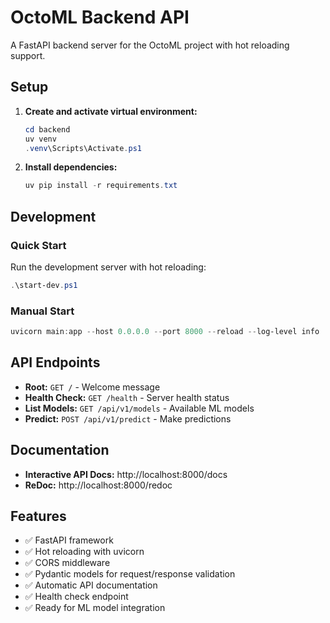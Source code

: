 # OctoML Backend API

A FastAPI backend server for the OctoML project with hot reloading support.

## Setup

1. **Create and activate virtual environment:**
   ```powershell
   cd backend
   uv venv
   .venv\Scripts\Activate.ps1
   ```

2. **Install dependencies:**
   ```powershell
   uv pip install -r requirements.txt
   ```

## Development

### Quick Start
Run the development server with hot reloading:
```powershell
.\start-dev.ps1
```

### Manual Start
```powershell
uvicorn main:app --host 0.0.0.0 --port 8000 --reload --log-level info
```

## API Endpoints

- **Root:** `GET /` - Welcome message
- **Health Check:** `GET /health` - Server health status
- **List Models:** `GET /api/v1/models` - Available ML models
- **Predict:** `POST /api/v1/predict` - Make predictions

## Documentation

- **Interactive API Docs:** http://localhost:8000/docs
- **ReDoc:** http://localhost:8000/redoc

## Features

- ✅ FastAPI framework
- ✅ Hot reloading with uvicorn
- ✅ CORS middleware
- ✅ Pydantic models for request/response validation
- ✅ Automatic API documentation
- ✅ Health check endpoint
- ✅ Ready for ML model integration
